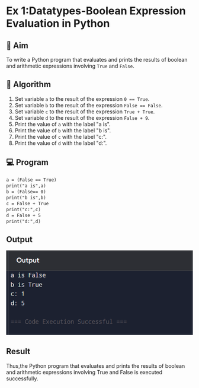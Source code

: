 
# Ex 1:Datatypes-Boolean Expression Evaluation in Python

## 🎯 Aim
To write a Python program that evaluates and prints the results of boolean and arithmetic expressions involving `True` and `False`.

## 🧠 Algorithm
1. Set variable `a` to the result of the expression `0 == True`.
2. Set variable `b` to the result of the expression `False == False`.
3. Set variable `c` to the result of the expression `True + True`.
4. Set variable `d` to the result of the expression `False + 9`.
5. Print the value of `a` with the label "a is".
6. Print the value of `b` with the label "b is".
7. Print the value of `c` with the label "c:".
8. Print the value of `d` with the label "d:".

## 💻 Program
```
a = (False == True)
print("a is",a)
b = (False== 0)
print("b is",b)
c = False + True
print("c:",c)
d = False + 5
print("d:",d)
```
## Output

![alt text](image-2.png)

## Result
Thus,the Python program that evaluates and prints the results of boolean and arithmetic expressions involving True and False is executed successfully.